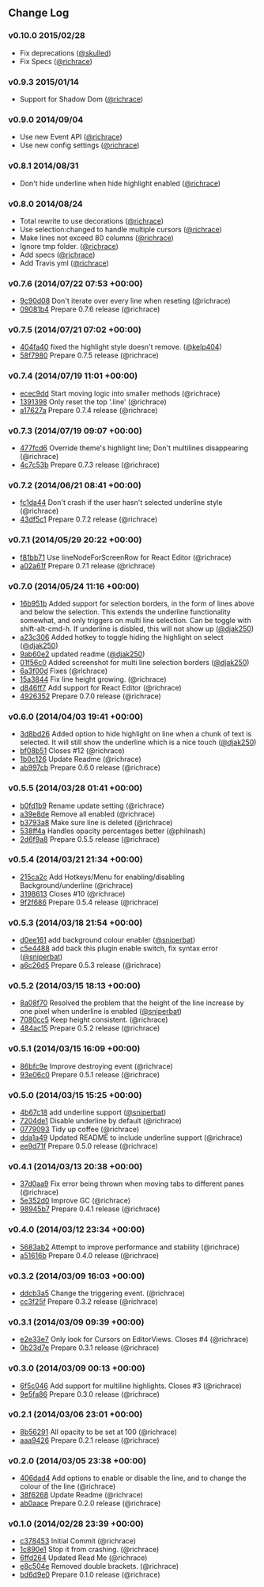 ## Change Log

### v0.10.0 2015/02/28
- Fix deprecations ([@skulled])
- Fix Specs ([@richrace])

### v0.9.3 2015/01/14
- Support for Shadow Dom ([@richrace])

### v0.9.0 2014/09/04
- Use new Event API ([@richrace])
- Use new config settings ([@richrace])

### v0.8.1 2014/08/31
- Don't hide underline when hide highlight enabled ([@richrace])

### v0.8.0 2014/08/24
- Total rewrite to use decorations ([@richrace])
- Use selection:changed to handle multiple cursors ([@richrace])
- Make lines not exceed 80 columns ([@richrace])
- Ignore tmp folder. ([@richrace])
- Add specs ([@richrace])
- Add Travis yml ([@richrace])

### v0.7.6 (2014/07/22 07:53 +00:00)
- [9c90d08](https://github.com/richrace/highlight-line/commit/9c90d08eefcd567dfd4fb1db8b48037aedd7752e) Don't iterate over every line when reseting (@richrace)
- [09081b4](https://github.com/richrace/highlight-line/commit/09081b45e180959391607c8939cd76f2628efd18) Prepare 0.7.6 release (@richrace)

### v0.7.5 (2014/07/21 07:02 +00:00)
- [404fa40](https://github.com/richrace/highlight-line/commit/404fa4048fb43ea58598e8aa4b56709ba14989e5) fixed the highlight style doesn't remove. ([@kelp404])
- [58f7980](https://github.com/richrace/highlight-line/commit/58f79803086b605cf96dce3204b43513469e0361) Prepare 0.7.5 release (@richrace)

### v0.7.4 (2014/07/19 11:01 +00:00)
- [ecec9dd](https://github.com/richrace/highlight-line/commit/ecec9dd2605797c6682158bc09925eea2e752de8) Start moving logic into smaller methods (@richrace)
- [1391398](https://github.com/richrace/highlight-line/commit/1391398aeebdcc9cc5421d28ec1f8aff02f85120) Only reset the top '.line' (@richrace)
- [a17627a](https://github.com/richrace/highlight-line/commit/a17627a02172e5fd49a61db8982e0c5bb25070a1) Prepare 0.7.4 release (@richrace)

### v0.7.3 (2014/07/19 09:07 +00:00)
- [477fcd6](https://github.com/richrace/highlight-line/commit/477fcd633d73229af1854cc9298aae4a984cedf2) Override theme's highlight line; Don't multilines disappearing (@richrace)
- [4c7c53b](https://github.com/richrace/highlight-line/commit/4c7c53b777d1463a84957c3f351f6b463ea5c345) Prepare 0.7.3 release (@richrace)

### v0.7.2 (2014/06/21 08:41 +00:00)
- [fc1da44](https://github.com/richrace/highlight-line/commit/fc1da44d7d7be57ba1bab181064b5a5210f679bf) Don't crash if the user hasn't selected underline style (@richrace)
- [43df5c1](https://github.com/richrace/highlight-line/commit/43df5c1b5429c77ca8b0d3beb76146e1febfb2d8) Prepare 0.7.2 release (@richrace)

### v0.7.1 (2014/05/29 20:22 +00:00)
- [f81bb71](https://github.com/richrace/highlight-line/commit/f81bb7111fbf934349511110d3b9d033dbf6a1ac) Use lineNodeForScreenRow for React Editor (@richrace)
- [a02a61f](https://github.com/richrace/highlight-line/commit/a02a61fe7d1a10eef063de7ff83f8e202b7f4230) Prepare 0.7.1 release (@richrace)

### v0.7.0 (2014/05/24 11:16 +00:00)
- [16b951b](https://github.com/richrace/highlight-line/commit/16b951be1dcf094ecd7d1d5c60464bf12e026f12) Added support for selection borders, in the form of lines above and below the selection. This extends the underline functionality somewhat, and only triggers on multi line selection. Can be toggle with shift-alt-cmd-h. If underline is disbled, this will not show up ([@djak250])
- [a23c306](https://github.com/richrace/highlight-line/commit/a23c3063baba8355702e025943782d213c05c7ab) Added hotkey to toggle hiding the highlight on select ([@djak250])
- [9ab60e2](https://github.com/richrace/highlight-line/commit/9ab60e27e1cb56f4c83ecf8d83ab174f20c66a20) updated readme ([@djak250])
- [01f56c0](https://github.com/richrace/highlight-line/commit/01f56c0c158fcae4d50f9f455fe77c12a82f6503) Added screenshot for multi line selection borders ([@djak250])
- [6a3f00d](https://github.com/richrace/highlight-line/commit/6a3f00ddbf28f612b27402316b1870f3200d0d7b) Fixes (@richrace)
- [15a3844](https://github.com/richrace/highlight-line/commit/15a38441418728ac1a9aabf64d89e5b22955b644) Fix line height growing. (@richrace)
- [d846ff7](https://github.com/richrace/highlight-line/commit/d846ff71bcd2015bd493b68fff3ba60a0e583fb2) Add support for React Editor (@richrace)
- [4926352](https://github.com/richrace/highlight-line/commit/4926352264a96cf731f37de014bc376de70c24c8) Prepare 0.7.0 release (@richrace)

### v0.6.0 (2014/04/03 19:41 +00:00)
- [3d8bd26](https://github.com/richrace/highlight-line/commit/3d8bd2678405b9fdb446aa1e203d8c4f4a1fab46) Added option to hide highlight on line when a chunk of text is selected. It will still show the underline which is a nice touch ([@djak250])
- [bf08b51](https://github.com/richrace/highlight-line/commit/bf08b517d3faa9793db34a72c7bd8eecb39635d6) Closes #12 (@richrace)
- [1b0c126](https://github.com/richrace/highlight-line/commit/1b0c126e4ea314c996e54caa37e21b8491058e36) Update Readme (@richrace)
- [ab997cb](https://github.com/richrace/highlight-line/commit/ab997cb75b9c3ce8b2f1b124289e666eda491680) Prepare 0.6.0 release (@richrace)

### v0.5.5 (2014/03/28 01:41 +00:00)
- [b0fd1b9](https://github.com/richrace/highlight-line/commit/b0fd1b92d96fad4f3a047f01ae4e362bf884bc64) Rename update setting (@richrace)
- [a39e8de](https://github.com/richrace/highlight-line/commit/a39e8de92458de0d91d8310b34782760e533b2e9) Remove all enabled (@richrace)
- [b3793a8](https://github.com/richrace/highlight-line/commit/b3793a8acd28e335e7c89a7496307a69920fa99b) Make sure line is deleted (@richrace)
- [538ff4a](https://github.com/richrace/highlight-line/commit/538ff4a5b1d0fb5236fe3ddca6ddafdd99e1afe2) Handles opacity percentages better (@philnash)
- [2d6f9a8](https://github.com/richrace/highlight-line/commit/2d6f9a89056fe375fd199a5fb767c6c9b870fd17) Prepare 0.5.5 release (@richrace)

### v0.5.4 (2014/03/21 21:34 +00:00)
- [215ca2c](https://github.com/richrace/highlight-line/commit/215ca2c036c2be15f163d86fbf2180c4a56d3edf) Add Hotkeys/Menu for enabling/disabling Background/underline (@richrace)
- [3198613](https://github.com/richrace/highlight-line/commit/31986138b80b49d78582c78da0513e7e4758e7f7) Closes #10 (@richrace)
- [9f2f686](https://github.com/richrace/highlight-line/commit/9f2f68695ea89bc7e078403d6e7ff77b72d85992) Prepare 0.5.4 release (@richrace)

### v0.5.3 (2014/03/18 21:54 +00:00)
- [d0ee161](https://github.com/richrace/highlight-line/commit/d0ee1610eefcba7b6b61f9937214dd812f9bfb81) add background colour enabler ([@sniperbat])
- [c5e4488](https://github.com/richrace/highlight-line/commit/c5e44888ded3396baf37063cc611152560d380b4) add back this plugin enable switch, fix syntax error ([@sniperbat])
- [a6c26d5](https://github.com/richrace/highlight-line/commit/a6c26d50d39a70d7c9bf0c2214823a959308b2d4) Prepare 0.5.3 release (@richrace)

### v0.5.2 (2014/03/15 18:13 +00:00)
- [8a08f70](https://github.com/richrace/highlight-line/commit/8a08f706300b84667d1f49a7ff88fdd44d758d8c) Resolved the problem that the height of the line increase by one pixel when underline is enabled ([@sniperbat])
- [7080cc5](https://github.com/richrace/highlight-line/commit/7080cc58e5d523eceb4b32d442df01750a7f563c) Keep height consistent. (@richrace)
- [484ac15](https://github.com/richrace/highlight-line/commit/484ac15dc767a08d1d72bc8c467463640dccf575) Prepare 0.5.2 release (@richrace)

### v0.5.1 (2014/03/15 16:09 +00:00)
- [86bfc9e](https://github.com/richrace/highlight-line/commit/86bfc9e6cb362a0944ba724949a5821c5a3ba163) Improve destroying event (@richrace)
- [93e06c0](https://github.com/richrace/highlight-line/commit/93e06c06934b86cd473e1fa444a5f2da97f6c3e0) Prepare 0.5.1 release (@richrace)

### v0.5.0 (2014/03/15 15:25 +00:00)
- [4b67c18](https://github.com/richrace/highlight-line/commit/4b67c189b969ac58206469e7d5cd949def441b2b) add underline support ([@sniperbat])
- [7204de1](https://github.com/richrace/highlight-line/commit/7204de10c40004a116b3a312a5c59340ec0897ee) Disable underline by default (@richrace)
- [0779093](https://github.com/richrace/highlight-line/commit/07790934fb72fe779d0185672fd19c4cb677407a) Tidy up coffee (@richrace)
- [dda1a49](https://github.com/richrace/highlight-line/commit/dda1a49ffae51855b450da281687ef643f0e40f0) Updated README to include underline support (@richrace)
- [ee9d71f](https://github.com/richrace/highlight-line/commit/ee9d71f16ca8ea8874f72793b0e86af24bdff1aa) Prepare 0.5.0 release (@richrace)

### v0.4.1 (2014/03/13 20:38 +00:00)
- [37d0aa9](https://github.com/richrace/highlight-line/commit/37d0aa9f2fb3e6307f63fa664f327640a20b2643) Fix error being thrown when moving tabs to different panes (@richrace)
- [5e352d0](https://github.com/richrace/highlight-line/commit/5e352d0e566e198fc9f070cfb27e6d6c6bd99ebc) Improve GC (@richrace)
- [98945b7](https://github.com/richrace/highlight-line/commit/98945b7b39bdae61d156be486d55bae2f11ef598) Prepare 0.4.1 release (@richrace)

### v0.4.0 (2014/03/12 23:34 +00:00)
- [5683ab2](https://github.com/richrace/highlight-line/commit/5683ab29b340f3f85c39b45b0dae3b336f7b70bf) Attempt to improve performance and stability (@richrace)
- [a51616b](https://github.com/richrace/highlight-line/commit/a51616b85ed99c05ec657f62fd23f59e99ce49f7) Prepare 0.4.0 release (@richrace)

### v0.3.2 (2014/03/09 16:03 +00:00)
- [ddcb3a5](https://github.com/richrace/highlight-line/commit/ddcb3a53ece48c1f541bc7bc414329288bd9a18f) Change the triggering event. (@richrace)
- [cc3f25f](https://github.com/richrace/highlight-line/commit/cc3f25f51d19cf759c495c4d46232b20abe6591a) Prepare 0.3.2 release (@richrace)

### v0.3.1 (2014/03/09 09:39 +00:00)
- [e2e33e7](https://github.com/richrace/highlight-line/commit/e2e33e7557f0e6bba18972d9cea2e834b14ec667) Only look for Cursors on EditorViews. Closes #4 (@richrace)
- [0b23d7e](https://github.com/richrace/highlight-line/commit/0b23d7e90d64ccd27f494ab18f11ee1f60d543dd) Prepare 0.3.1 release (@richrace)

### v0.3.0 (2014/03/09 00:13 +00:00)
- [6f5c046](https://github.com/richrace/highlight-line/commit/6f5c04624f529460e92574e4b02a857e984067d5) Add support for multiline highlights. Closes #3 (@richrace)
- [9e5fa86](https://github.com/richrace/highlight-line/commit/9e5fa86c429c50443d8a6ef417e78ec04149f600) Prepare 0.3.0 release (@richrace)

### v0.2.1 (2014/03/06 23:01 +00:00)
- [8b56291](https://github.com/richrace/highlight-line/commit/8b56291482a254ee4c13f6d47372fd9eb46686b6) All opacity to be set at 100 (@richrace)
- [aaa9426](https://github.com/richrace/highlight-line/commit/aaa9426c769760fea982b109e5136ae769cdc8ce) Prepare 0.2.1 release (@richrace)

### v0.2.0 (2014/03/05 23:38 +00:00)
- [406dad4](https://github.com/richrace/highlight-line/commit/406dad4e4daccdabe0450c4141d745f4f1b5da44) Add options to enable or disable the line, and to change the colour of the line (@richrace)
- [38f6268](https://github.com/richrace/highlight-line/commit/38f6268d258c6d71e9ce183f239f7c8bd227193a) Update Readme (@richrace)
- [ab0aace](https://github.com/richrace/highlight-line/commit/ab0aaceebfdb59691a7dccf64419cec88f269e64) Prepare 0.2.0 release (@richrace)

### v0.1.0 (2014/02/28 23:39 +00:00)
- [c378453](https://github.com/richrace/highlight-line/commit/c378453c896347f029f3585c3ec62b797dcda8cc) Initial Commit (@richrace)
- [1c890e1](https://github.com/richrace/highlight-line/commit/1c890e17722bd878773196b53bddb57d76e85068) Stop it from crashing. (@richrace)
- [6ffd264](https://github.com/richrace/highlight-line/commit/6ffd26423635c293bddf9c17c9821dce94328cac) Updated Read Me (@richrace)
- [e8c504e](https://github.com/richrace/highlight-line/commit/e8c504ee4bbfc23ad8ad0b0d079d3dbb698f37c8) Removed double brackets. (@richrace)
- [bd6d9e0](https://github.com/richrace/highlight-line/commit/bd6d9e07398e79ddd56569dc804fabee4470cdee) Prepare 0.1.0 release (@richrace)

[@djak250]: https://github.com/djak250
[@richrace]: https://github.com/richrace
[@kelp404]: https://github.com/kelp404
[@sniperbat]: https://github.com/sniperbat
[@skulled]: https://github.com/skulled
